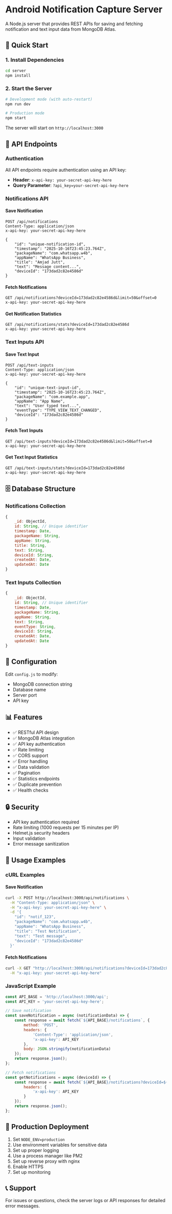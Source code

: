 # Android Notification Capture Server

A Node.js server that provides REST APIs for saving and fetching notification and text input data from MongoDB Atlas.

## 🚀 Quick Start

### 1. Install Dependencies
```bash
cd server
npm install
```

### 2. Start the Server
```bash
# Development mode (with auto-restart)
npm run dev

# Production mode
npm start
```

The server will start on `http://localhost:3000`

## 📡 API Endpoints

### Authentication
All API endpoints require authentication using an API key:
- **Header**: `x-api-key: your-secret-api-key-here`
- **Query Parameter**: `?api_key=your-secret-api-key-here`

### Notifications API

#### Save Notification
```http
POST /api/notifications
Content-Type: application/json
x-api-key: your-secret-api-key-here

{
    "id": "unique-notification-id",
    "timestamp": "2025-10-16T23:45:23.764Z",
    "packageName": "com.whatsapp.w4b",
    "appName": "WhatsApp Business",
    "title": "Amjad Jutt",
    "text": "Message content...",
    "deviceId": "173dad2c82e4586d"
}
```

#### Fetch Notifications
```http
GET /api/notifications?deviceId=173dad2c82e4586d&limit=50&offset=0
x-api-key: your-secret-api-key-here
```

#### Get Notification Statistics
```http
GET /api/notifications/stats?deviceId=173dad2c82e4586d
x-api-key: your-secret-api-key-here
```

### Text Inputs API

#### Save Text Input
```http
POST /api/text-inputs
Content-Type: application/json
x-api-key: your-secret-api-key-here

{
    "id": "unique-text-input-id",
    "timestamp": "2025-10-16T23:45:23.764Z",
    "packageName": "com.example.app",
    "appName": "App Name",
    "text": "User typed text...",
    "eventType": "TYPE_VIEW_TEXT_CHANGED",
    "deviceId": "173dad2c82e4586d"
}
```

#### Fetch Text Inputs
```http
GET /api/text-inputs?deviceId=173dad2c82e4586d&limit=50&offset=0
x-api-key: your-secret-api-key-here
```

#### Get Text Input Statistics
```http
GET /api/text-inputs/stats?deviceId=173dad2c82e4586d
x-api-key: your-secret-api-key-here
```

## 🗄️ Database Structure

### Notifications Collection
```javascript
{
    _id: ObjectId,
    id: String, // Unique identifier
    timestamp: Date,
    packageName: String,
    appName: String,
    title: String,
    text: String,
    deviceId: String,
    createdAt: Date,
    updatedAt: Date
}
```

### Text Inputs Collection
```javascript
{
    _id: ObjectId,
    id: String, // Unique identifier
    timestamp: Date,
    packageName: String,
    appName: String,
    text: String,
    eventType: String,
    deviceId: String,
    createdAt: Date,
    updatedAt: Date
}
```

## 🔧 Configuration

Edit `config.js` to modify:
- MongoDB connection string
- Database name
- Server port
- API key

## 📊 Features

- ✅ RESTful API design
- ✅ MongoDB Atlas integration
- ✅ API key authentication
- ✅ Rate limiting
- ✅ CORS support
- ✅ Error handling
- ✅ Data validation
- ✅ Pagination
- ✅ Statistics endpoints
- ✅ Duplicate prevention
- ✅ Health checks

## 🔒 Security

- API key authentication required
- Rate limiting (1000 requests per 15 minutes per IP)
- Helmet.js security headers
- Input validation
- Error message sanitization

## 📝 Usage Examples

### cURL Examples

#### Save Notification
```bash
curl -X POST http://localhost:3000/api/notifications \
  -H "Content-Type: application/json" \
  -H "x-api-key: your-secret-api-key-here" \
  -d '{
    "id": "notif_123",
    "packageName": "com.whatsapp.w4b",
    "appName": "WhatsApp Business",
    "title": "Test Notification",
    "text": "Test message",
    "deviceId": "173dad2c82e4586d"
  }'
```

#### Fetch Notifications
```bash
curl -X GET "http://localhost:3000/api/notifications?deviceId=173dad2c82e4586d&limit=10" \
  -H "x-api-key: your-secret-api-key-here"
```

### JavaScript Example
```javascript
const API_BASE = 'http://localhost:3000/api';
const API_KEY = 'your-secret-api-key-here';

// Save notification
const saveNotification = async (notificationData) => {
    const response = await fetch(`${API_BASE}/notifications`, {
        method: 'POST',
        headers: {
            'Content-Type': 'application/json',
            'x-api-key': API_KEY
        },
        body: JSON.stringify(notificationData)
    });
    return response.json();
};

// Fetch notifications
const getNotifications = async (deviceId) => {
    const response = await fetch(`${API_BASE}/notifications?deviceId=${deviceId}`, {
        headers: {
            'x-api-key': API_KEY
        }
    });
    return response.json();
};
```

## 🚀 Production Deployment

1. Set `NODE_ENV=production`
2. Use environment variables for sensitive data
3. Set up proper logging
4. Use a process manager like PM2
5. Set up reverse proxy with nginx
6. Enable HTTPS
7. Set up monitoring

## 📞 Support

For issues or questions, check the server logs or API responses for detailed error messages.
